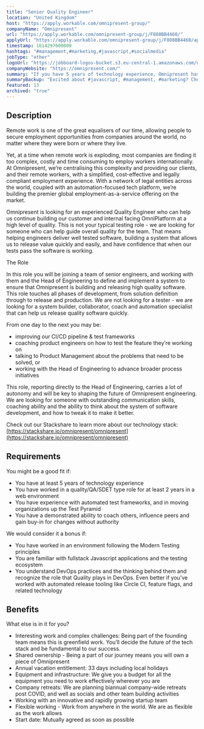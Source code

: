 ```yaml
---
title: "Senior Quality Engineer"
location: "United Kingdom"
host: "https://apply.workable.com/omnipresent-group/"
companyName: "Omnipresent"
url: "https://apply.workable.com/omnipresent-group/j/F808BB4460/"
applyUrl: "https://apply.workable.com/omnipresent-group/j/F808BB4460/apply/"
timestamp: 1614297600000
hashtags: "#management,#marketing,#javascript,#socialmedia"
jobType: "other"
logoUrl: "https://jobboard-logos-bucket.s3.eu-central-1.amazonaws.com/omnipresent"
companyWebsite: "https://omnipresent.com/"
summary: "If you have 5 years of technology experience, Omnipresent has a job opening for a Senior Quality Engineer"
summaryBackup: "Excited about #javascript, #management, #marketing? Check out this job post!"
featured: 13
archived: "true"
---
```


## Description

Remote work is one of the great equalisers of our time, allowing people to secure employment opportunities from companies around the world, no matter where they were born or where they live.

Yet, at a time when remote work is exploding, most companies are finding it too complex, costly and time consuming to employ workers internationally. At Omnipresent, we’re centralising this complexity and providing our clients, and their remote workers, with a simplified, cost-effective and legally compliant employment experience. With a network of legal entities across the world, coupled with an automation-focused tech platform, we’re building the premier global employment-as-a-service offering on the market.

Omnipresent is looking for an experienced Quality Engineer who can help us continue building our customer and internal facing OmniPlatform at a high level of quality. This is not your typical testing role - we are looking for someone who can help guide overall quality for the team. That means helping engineers deliver well tested software, building a system that allows us to release value quickly and easily, and have confidence that when our tests pass the software is working.

The Role

In this role you will be joining a team of senior engineers, and working with them and the Head of Engineering to define and implement a system to ensure that Omnipresent is building and releasing high quality software. This role touches all phases of development, from solution definition through to release and production. We are not looking for a tester - we are looking for a system builder, collaborator, coach and automation specialist that can help us release quality software quickly.

From one day to the next you may be:

*   improving our CI/CD pipeline & test frameworks
*   coaching product engineers on how to test the feature they’re working on
*   talking to Product Management about the problems that need to be solved, or
*   working with the Head of Engineering to advance broader process initiatives

This role, reporting directly to the Head of Engineering, carries a lot of autonomy and will be key to shaping the future of Omnipresent engineering. We are looking for someone with outstanding communication skills, coaching ability and the ability to think about the system of software development, and how to tweak it to make it better.

Check out our Stackshare to learn more about our technology stack: [https://stackshare.io/omnipresent/omnipresent](https://stackshare.io/omnipresent/omnipresent)

## Requirements

You might be a good fit if:

*   You have at least 5 years of technology experience
*   You have worked in a quality/QA/SDET type role for at least 2 years in a web environment
*   You have experience with automated test frameworks, and in moving organizations up the Test Pyramid
*   You have a demonstrated ability to coach others, influence peers and gain buy-in for changes without authority

We would consider it a bonus if:

*   You have worked in an environment following the Modern Testing principles
*   You are familiar with fullstack Javascript applications and the testing ecosystem
*   You understand DevOps practices and the thinking behind them and recognize the role that Quality plays in DevOps. Even better if you’ve worked with automated release tooling like Circle CI, feature flags, and related technology

## Benefits

What else is in it for you?

*   Interesting work and complex challenges: Being part of the founding team means this is greenfield work. You’ll decide the future of the tech stack and be fundamental to our success.
*   Shared ownership - Being a part of our journey means you will own a piece of Omnipresent
*   Annual vacation entitlement: 33 days including local holidays
*   Equipment and infrastructure: We give you a budget for all the equipment you need to work effectively wherever you are
*   Company retreats: We are planning biannual company-wide retreats post COVID, and well as socials and other team building activities
*   Working with an innovative and rapidly growing startup team
*   Flexible working - Work from anywhere in the world. We are as flexible as the work allows
*   Start date: Mutually agreed as soon as possible

